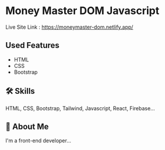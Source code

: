 # Money Master DOM Javascript

Live Site Link : https://moneymaster-dom.netlify.app/

## Used Features

- HTML
- CSS
- Bootstrap

## 🛠 Skills
HTML, CSS, Bootstrap, Tailwind, Javascript, React, Firebase...

## 🚀 About Me
I'm a front-end developer...
